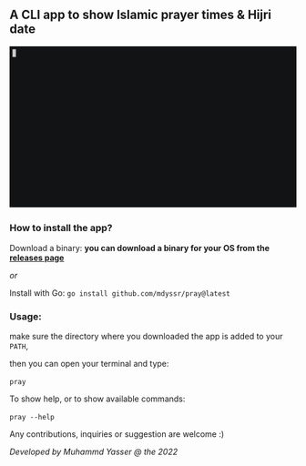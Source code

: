 ## A CLI app to show Islamic prayer times & Hijri date

![demo](pray.gif)

### How to install the app?

Download a binary:
**you can download a binary for your OS from the [releases page](https://github.com/mdyssr/pray/releases)**

*or*

Install with Go:
`
go install github.com/mdyssr/pray@latest
`

### Usage:

make sure the directory where you downloaded the app is added to your `PATH`,

then you can open your terminal and type:

`
pray
`

To show help, or to show available commands:

`
pray --help
`

Any contributions, inquiries or suggestion are welcome :)

*Developed by Muhammd Yasser @ the 2022*
